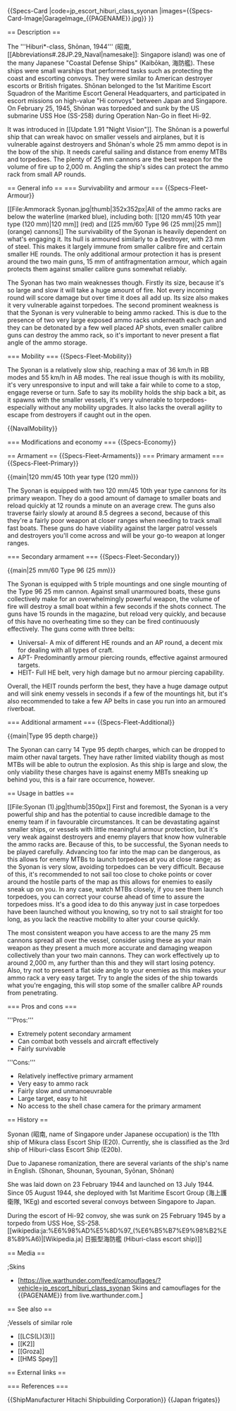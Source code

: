 {{Specs-Card
|code=jp_escort_hiburi_class_syonan
|images={{Specs-Card-Image|GarageImage_{{PAGENAME}}.jpg}}
}}

== Description ==
<!-- ''In the first part of the description, cover the history of the ship's creation and military application. In the second part, tell the reader about using this ship in the game. Add a screenshot: if a beginner player has a hard time remembering vehicles by name, a picture will help them identify the ship in question.'' -->
The '''Hiburi*-class, Shōnan, 1944''' (昭南, [[Abbreviations#.28JP.29_Naval|namesake]]: Singapore island) was one of the many Japanese "Coastal Defense Ships" (Kaibōkan, 海防艦). These ships were small warships that performed tasks such as protecting the coast and escorting convoys. They were similar to American destroyer escorts or British frigates. Shōnan belonged to the 1st Maritime Escort Squadron of the Maritime Escort General Headquarters, and participated in escort missions on high-value "Hi convoys" between Japan and Singapore. On February 25, 1945, Shōnan was torpedoed and sunk by the US submarine USS Hoe (SS-258) during Operation Nan-Go in fleet Hi-92.

It was introduced in [[Update 1.91 "Night Vision"]]. The Shōnan is a powerful ship that can wreak havoc on smaller vessels and airplanes, but it is vulnerable against destroyers and Shōnan's whole 25 mm ammo depot is in the bow of the ship. It needs careful sailing and distance from enemy MTBs and torpedoes. The plenty of 25 mm cannons are the best weapon for the volume of fire up to 2,000 m. Angling the ship's sides can protect the ammo rack from small AP rounds.

== General info ==
=== Survivability and armour ===
{{Specs-Fleet-Armour}}
<!-- ''Talk about the vehicle's armour. Note the most well-defended and most vulnerable zones, e.g. the ammo magazine. Evaluate the composition of components and assemblies responsible for movement and manoeuvrability. Evaluate the survivability of the primary and secondary armaments separately. Don't forget to mention the size of the crew, which plays an important role in fleet mechanics. Save tips on preserving survivability for the "Usage in battles" section. If necessary, use a graphical template to show the most well-protected or most vulnerable points in the armour.'' -->
[[File:Ammorack Syonan.jpg|thumb|352x352px|All of the ammo racks are below the waterline (marked blue), including both: [[120 mm/45 10th year type (120 mm)|120&nbsp;mm]] (red) and [[25 mm/60 Type 96 (25 mm)|25&nbsp;mm]] (orange) cannons]]
The survivability of the Syonan is heavily dependent on what's engaging it. Its hull is armoured similarly to a Destroyer, with 23 mm of steel. This makes it largely immune from smaller calibre fire and certain smaller HE rounds. The only additional armour protection it has is present around the two main guns, 15 mm of antifragmentation armour, which again protects them against smaller calibre guns somewhat reliably.

The Syonan has two main weaknesses though. Firstly its size, because it's so large and slow it will take a huge amount of fire. Not every incoming round will score damage but over time it does all add up. Its size also makes it very vulnerable against torpedoes. The second prominent weakness is that the Syonan is very vulnerable to being ammo racked. This is due to the presence of two very large exposed ammo racks underneath each gun and they can be detonated by a few well placed AP shots, even smaller calibre guns can destroy the ammo rack, so it's important to never present a flat angle of the ammo storage.

=== Mobility ===
{{Specs-Fleet-Mobility}}
<!-- ''Write about the ship's mobility. Evaluate its power and manoeuvrability, rudder rerouting speed, stopping speed at full tilt, with its maximum forward and reverse speed.'' -->
The Syonan is a relatively slow ship, reaching a max of 36 km/h in RB modes and 55 km/h in AB modes. The real issue though is with its mobility, it's very unresponsive to input and will take a fair while to come to a stop, engage reverse or turn. Safe to say its mobility holds the ship back a bit, as it spawns with the smaller vessels, it's very vulnerable to torpedoes- especially without any mobility upgrades. It also lacks the overall agility to escape from destroyers if caught out in the open.

{{NavalMobility}}

=== Modifications and economy ===
{{Specs-Economy}}

== Armament ==
{{Specs-Fleet-Armaments}}
=== Primary armament ===
{{Specs-Fleet-Primary}}
<!-- ''Provide information about the characteristics of the primary armament. Evaluate their efficacy in battle based on their reload speed, ballistics and the capacity of their shells. Add a link to the main article about the weapon: <code><nowiki>{{main|Weapon name (calibre)}}</nowiki></code>. Broadly describe the ammunition available for the primary armament, and provide recommendations on how to use it and which ammunition to choose.'' -->
{{main|120 mm/45 10th year type (120 mm)}}

The Syonan is equipped with two 120 mm/45 10th year type cannons for its primary weapon. They do a good amount of damage to smaller boats and reload quickly at 12 rounds a minute on an average crew. The guns also traverse fairly slowly at around 8.5 degrees a second, because of this they're a fairly poor weapon at closer ranges when needing to track small fast boats. These guns do have viability against the larger patrol vessels and destroyers you'll come across and will be your go-to weapon at longer ranges.

=== Secondary armament ===
{{Specs-Fleet-Secondary}}
<!-- ''Some ships are fitted with weapons of various calibres. Secondary armaments are defined as weapons chosen with the control <code>Select secondary weapon</code>. Evaluate the secondary armaments and give advice on how to use them. Describe the ammunition available for the secondary armament. Provide recommendations on how to use them and which ammunition to choose. Remember that any anti-air armament, even heavy calibre weapons, belong in the next section. If there is no secondary armament, remove this section.'' -->
{{main|25 mm/60 Type 96 (25 mm)}}

The Syonan is equipped with 5 triple mountings and one single mounting of the Type 96 25 mm cannon. Against small unarmoured boats, these guns collectively make for an overwhelmingly powerful weapon, the volume of fire will destroy a small boat within a few seconds if the shots connect. The guns have 15 rounds in the magazine, but reload very quickly, and because of this have no overheating time so they can be fired continuously effectively. The guns come with three belts:

* Universal- A mix of different HE rounds and an AP round, a decent mix for dealing with all types of craft.
* APT- Predominantly armour piercing rounds, effective against armoured targets.
* HEIT- Full HE belt, very high damage but no armour piercing capability.

Overall, the HEIT rounds perform the best, they have a huge damage output and will sink enemy vessels in seconds if a few of the mountings hit, but it's also recommended to take a few AP belts in case you run into an armoured riverboat.

=== Additional armament ===
{{Specs-Fleet-Additional}}
<!-- ''Describe the available additional armaments of the ship: depth charges, mines, torpedoes. Talk about their positions, available ammunition and launch features such as dead zones of torpedoes. If there is no additional armament, remove this section.'' -->
{{main|Type 95 depth charge}}

The Syonan can carry 14 Type 95 depth charges, which can be dropped to maim other naval targets. They have rather limited viability though as most MTBs will be able to outrun the explosion. As this ship is large and slow, the only viability these charges have is against enemy MBTs sneaking up behind you, this is a fair rare occurrence, however.

== Usage in battles ==
<!-- ''Describe the technique of using this ship, the characteristics of her use in a team and tips on strategy. Abstain from writing an entire guide – don't try to provide a single point of view, but give the reader food for thought. Talk about the most dangerous opponents for this vehicle and provide recommendations on fighting them. If necessary, note the specifics of playing with this vehicle in various modes (AB, RB, SB).'' -->
[[File:Syonan (1).jpg|thumb|350px]]
First and foremost, the Syonan is a very powerful ship and has the potential to cause incredible damage to the enemy team if in favourable circumstances. It can be devastating against smaller ships, or vessels with little meaningful armour protection, but it's very weak against destroyers and enemy players that know how vulnerable the ammo racks are. Because of this, to be successful, the Syonan needs to be played carefully. Advancing too far into the map can be dangerous, as this allows for enemy MTBs to launch torpedoes at you at close range; as the Syonan is very slow, avoiding torpedoes can be very difficult. Because of this, it's recommended to not sail too close to choke points or cover around the hostile parts of the map as this allows for enemies to easily sneak up on you. In any case, watch MTBs closely, if you see them launch torpedoes, you can correct your course ahead of time to assure the torpedoes miss. It's a good idea to do this anyway just in case torpedoes have been launched without you knowing, so try not to sail straight for too long, as you lack the reactive mobility to alter your course quickly.

The most consistent weapon you have access to are the many 25 mm cannons spread all over the vessel, consider using these as your main weapon as they present a much more accurate and damaging weapon collectively than your two main cannons. They can work effectively up to around 2,000 m, any further than this and they will start losing potency. Also, try not to present a flat side angle to your enemies as this makes your ammo rack a very easy target. Try to angle the sides of the ship towards what you're engaging, this will stop some of the smaller calibre AP rounds from penetrating.

=== Pros and cons ===
<!-- ''Summarise and briefly evaluate the vehicle in terms of its characteristics and combat effectiveness. Mark its pros and cons in the bulleted list. Try not to use more than 6 points for each of the characteristics. Avoid using categorical definitions such as "bad", "good" and the like - use substitutions with softer forms such as "inadequate" and "effective".'' -->

'''Pros:'''

* Extremely potent secondary armament
* Can combat both vessels and aircraft effectively
* Fairly survivable

'''Cons:'''

* Relatively ineffective primary armament
* Very easy to ammo rack
* Fairly slow and unmanoeuvrable
* Large target, easy to hit
* No access to the shell chase camera for the primary armament

== History ==
<!-- ''Describe the history of the creation and combat usage of the ship in more detail than in the introduction. If the historical reference turns out to be too long, take it to a separate article, taking a link to the article about the ship and adding a block "/History" (example: <nowiki>https://wiki.warthunder.com/(Ship-name)/History</nowiki>) and add a link to it here using the <code>main</code> template. Be sure to reference text and sources by using <code><nowiki><ref></ref></nowiki></code>, as well as adding them at the end of the article with <code><nowiki><references /></nowiki></code>. This section may also include the ship's dev blog entry (if applicable) and the in-game encyclopedia description (under <code><nowiki>=== In-game description ===</nowiki></code>, also if applicable).'' -->
Syonan (昭南, name of Singapore under Japanese occupation) is the 11th ship of Mikura class Escort Ship (E20). Currently, she is classified as the 3rd ship of Hiburi-class Escort Ship (E20b).

Due to Japanese romanization, there are several variants of the ship's name in English. (Shonan, Shounan, Syounan, Syōnan, Shōnan)

She was laid down on 23 February 1944 and launched on 13 July 1944. Since 05 August 1944, she deployed with 1st Maritime Escort Group (海上護衛隊, 1KEg) and escorted several convoys between Singapore to Japan.

During the escort of Hi-92 convoy, she was sunk on 25 February 1945 by a torpedo from USS Hoe, SS-258.<ref>[[wikipedia:ja:%E6%98%AD%E5%8D%97_(%E6%B5%B7%E9%98%B2%E8%89%A6)|[Wikipedia.ja] 日振型海防艦 (Hiburi-class escort ship)]]</ref>

== Media ==
<!-- ''Excellent additions to the article would be video guides, screenshots from the game, and photos.'' -->

;Skins
* [https://live.warthunder.com/feed/camouflages/?vehicle=jp_escort_hiburi_class_syonan Skins and camouflages for the {{PAGENAME}} from live.warthunder.com.]

== See also ==
<!-- ''Links to articles on the War Thunder Wiki that you think will be useful for the reader, for example:''
* ''reference to the series of the ship;''
* ''links to approximate analogues of other nations and research trees.'' -->

;Vessels of similar role
* [[LCS(L)(3)]]
* [[K2]]
* [[Groza]]
* [[HMS Spey]]

== External links ==
<!-- ''Paste links to sources and external resources, such as:''
* ''topic on the official game forum;''
* ''other literature.'' -->

=== References ===
<references />

{{ShipManufacturer Hitachi Shipbuilding Corporation}}
{{Japan frigates}}